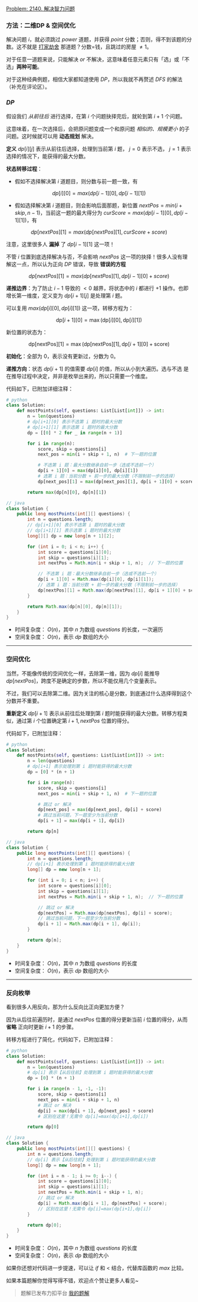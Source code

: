 [Problem: 2140. 解决智力问题](https://leetcode.cn/problems/solving-questions-with-brainpower/description/)

### 方法：二维DP & 空间优化

解决问题 $i$，就必须跳过 $power$ 道题，并获得 $point$ 分数；否则，得不到该题的分数。这不就是 [打家劫舍](https://leetcode.cn/problems/house-robber/description/) 那道题？分数=钱，且跳过的房屋 $\not=1$。

对于任意一道题来说，只能解决 $or$ 不解决，这意味着任意元素只有「选」或「不选」**两种可能**。

对于这种经典例题，相信大家都知道使用 $DP$，所以我就不再赘述 $DFS$ 的解法（补充在评论区）。

### $DP$

假设我们 *从前往后* 进行选择，在第 $i$ 个问题抉择完后，就轮到第 $i+1$ 个问题。

这意味着，在一次选择后，会把原问题变成一个和原问题 *相似的、规模更小* 的子问题。这时候就可以用 **动态规划** 解决。

**定义** $dp[i][j]$ 表示从前往后选择，处理到当前第 $i$ 题， $j=0$ 表示不选， $j=1$ 表示选择的情况下，能获得的最大分数。

**状态转移过程**：

- 假如不选择解决第 $i$ 道题目，则分数与前一题一致，有

$$
dp[i][0]=max(dp[i-1][0],dp[i-1][1])
$$

- 假如选择解决第 $i$ 道题目，则会影响后面那题，新位置 $nextPos=min(i+skip,n-1)$，当前这一题的最大得分为 $curScore=max(dp[i-1][0],dp[i-1][1])$，有

$$
dp[nextPos][1]=max(dp[nextPos][1],curScore+score)
$$

注意，这里很多人 **漏掉** 了 $dp[i-1][1]$ 这一项！

不管 $i$ 位置到底选择解决与否，不会影响 $nextPos$ 这一项的抉择！很多人没有理解这一点，所以认为正向 $DP$ 错误，导致 **错误的方程**

$$
dp[nextPos][1]=max(dp[nextPos][1],dp[i-1][0]+score)
$$

**递推边界**：为了防止 $i-1$ 导致的 $<0$ 越界，将状态中的 $i$ 都进行 $+1$ 操作。也即增长第一维度，定义变为 $dp[i+1][j]$ 是处理第 $i$ 题。

可以复用 $max(dp[i][0],dp[i][1])$ 这一项，转移方程为：

$$
\text{dp}[i+1][0] = \max \left(\text{dp}[i][0], \text{dp}[i][1] \right)$$

新位置的状态为：

$$
\text{dp}[\text{nextPos}][1] = \max \left( \text{dp}[\text{nextPos}][1], \text{dp}[i+1][0]+ \text{score} \right)
$$

**初始化**：全部为 $0$，表示没有更新过，分数为 $0$。

**递推方向**：状态 $dp[i+1]$ 的值需要 $dp[i]$ 的值，所以从小到大遍历。选与不选 是在推导过程中决定，并非是枚举出来的，所以只需要一个维度。

代码如下，已附加详细注释：

```Python
# python
class Solution:
    def mostPoints(self, questions: List[List[int]]) -> int:
        n = len(questions)
        # dp[i+1][0] 表示不选第 i 题时的最大分数
        # dp[i+1][1] 表示选第 i 题时的最大分数
        dp = [[0] * 2 for _ in range(n + 1)]

        for i in range(n):
            score, skip = questions[i]
            next_pos = min(i + skip + 1, n)  # 下一题的位置

            # 不选第 i 题：最大分数继承自前一步（选或不选前一个）
            dp[i + 1][0] = max(dp[i][0], dp[i][1])
            # 选第 i 题：当前分数 + 前一步的最大分数（不限制前一步的选择）
            dp[next_pos][1] = max(dp[next_pos][1], dp[i + 1][0] + score)

        return max(dp[n][0], dp[n][1])
```

```Java
// java
class Solution {
    public long mostPoints(int[][] questions) {
        int n = questions.length;
        // dp[i+1][0] 表示不选第 i 题时的最大分数
        // dp[i+1][1] 表示选第 i 题时的最大分数
        long[][] dp = new long[n + 1][2];

        for (int i = 0; i < n; i++) {
            int score = questions[i][0];
            int skip = questions[i][1];
            int nextPos = Math.min(i + skip + 1, n);  // 下一题的位置

            // 不选第 i 题：最大分数继承自前一步（选或不选前一个）
            dp[i + 1][0] = Math.max(dp[i][0], dp[i][1]);
            // 选第 i 题：当前分数 + 前一步的最大分数（不限制前一步的选择）
            dp[nextPos][1] = Math.max(dp[nextPos][1], dp[i + 1][0] + score);
        }

        return Math.max(dp[n][0], dp[n][1]);
    }
}
```

- 时间复杂度： $O(n)$，其中 $n$ 为数组 $questions$ 的长度，一次遍历
- 空间复杂度： $O(n)$，表示 $dp$ 数组的大小

---

### 空间优化

当然，不能像传统的空间优化一样，去除第一维，因为 $dp[i]$ 能推导 $dp[nextPos]$，跨度不是确定的步数，所以不能仅用几个变量表示。

不过，我们可以去除第二维。因为关注的核心是分数，到底通过什么选择得到这个分数并不重要。

**重新定义** $dp[i+1]$ 表示从前往后处理到第 $i$ 题时能获得的最大分数。转移方程类似，通过第 $i$ 个位置确定第 $i+1,nextPos$ 位置的得分。

代码如下，已附加注释：

```Python
# python
class Solution:
    def mostPoints(self, questions: List[List[int]]) -> int:
        n = len(questions)
        # dp[i+1] 表示处理到第 i 题时能获得的最大分数
        dp = [0] * (n + 1)

        for i in range(n):
            score, skip = questions[i]
            next_pos = min(i + skip + 1, n)  # 下一题的位置

            # 跳过 or 解决
            dp[next_pos] = max(dp[next_pos], dp[i] + score)
            # 跳过当前问题，下一题至少为当前分数
            dp[i + 1] = max(dp[i + 1], dp[i])

        return dp[n]
```

```Java
// java
class Solution {
    public long mostPoints(int[][] questions) {
        int n = questions.length;
        // dp[i+1] 表示处理到第 i 题时能获得的最大分数
        long[] dp = new long[n + 1];

        for (int i = 0; i < n; i++) {
            int score = questions[i][0];
            int skip = questions[i][1];
            int nextPos = Math.min(i + skip + 1, n);  // 下一题的位置

            // 跳过 or 解决
            dp[nextPos] = Math.max(dp[nextPos], dp[i] + score);
            // 跳过当前问题，下一题至少为当前分数
            dp[i + 1] = Math.max(dp[i + 1], dp[i]);
        }

        return dp[n];
    }
}
```

- 时间复杂度： $O(n)$，其中 $n$ 为数组 $questions$ 的长度
- 空间复杂度： $O(n)$，表示 $dp$ 数组的大小

---

### 反向枚举

看到很多人用反向，那为什么反向比正向更加方便？

因为从后往前遍历时，是通过 $nextPos$ 位置的得分更新当前 $i$ 位置的得分，从而 **省略** 正向时更新 $i+1$ 的步骤。

转移方程进行了简化，代码如下，已附加注释：

```Python
# python
class Solution:
    def mostPoints(self, questions: List[List[int]]) -> int:
        n = len(questions)
        # dp[i] 表示【从后往前】处理到第 i 题时能获得的最大分数
        dp = [0] * (n + 1)

        for i in range(n - 1, -1, -1):
            score, skip = questions[i]
            next_pos = min(i + skip + 1, n)
            # 跳过 or 解决
            dp[i] = max(dp[i + 1], dp[next_pos] + score)
            # 区别在这里！无需令 dp[i]=max(dp[i+1],dp[i])

        return dp[0]
```

```Java
// java
class Solution {
    public long mostPoints(int[][] questions) {
        int n = questions.length;
        // dp[i] 表示【从后往前】处理到第 i 题时能获得的最大分数
        long[] dp = new long[n + 1];

        for (int i = n - 1; i >= 0; i--) {
            int score = questions[i][0];
            int skip = questions[i][1];
            int nextPos = Math.min(i + skip + 1, n);
            // 跳过 or 解决
            dp[i] = Math.max(dp[i + 1], dp[nextPos] + score);
            // 区别在这里！无需令 dp[i]=max(dp[i+1],dp[i])
        }

        return dp[0];
    }
}
```

- 时间复杂度： $O(n)$，其中 $n$ 为数组 $questions$ 的长度
- 空间复杂度： $O(n)$，表示 $dp$ 数组的大小

如果你还想对代码进一步提速，可以让 $if$ 和 $<$ 结合，代替库函数的 $max$ 比较。

如果本篇题解你觉得写得不错，欢迎点个赞让更多人看见~

> 题解已发布力扣平台 [我的题解](https://leetcode.cn/problems/solving-questions-with-brainpower/solutions/3636242/dong-gui-er-wei-dp-zheng-xiang-dp-fan-xi-iqyt/)
